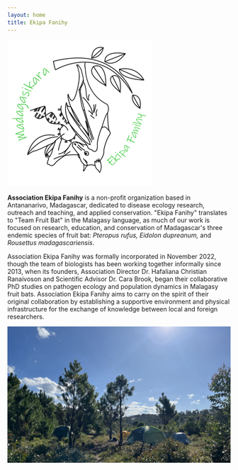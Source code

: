 ```yaml
---
layout: home
title: Ekipa Fanihy
---
```


<img src="/assets/team/EkipaFanihyLogoWhite.png" alt="bat" class="img-thumbnail float-start col-md-3" />

**Association Ekipa Fanihy** is a non-profit organization based in Antananarivo, Madagascar, dedicated to disease ecology research, outreach and teaching, and applied conservation. "Ekipa Fanihy" translates to "Team Fruit Bat" in the Malagasy language, as much of our work is focused on research, education, and conservation of Madagascar's three endemic species of fruit bat: *Pteropus rufus, Eidolon dupreanum,* and *Rousettus madagascariensis*. 

Association Ekipa Fanihy was formally incorporated in November 2022, though the team of biologists has been working together informally since 2013, when its founders, Association Director Dr. Hafaliana Christian Ranaivoson and Scientific Advisor Dr. Cara Brook, began their collaborative PhD studies on pathogen ecology and population dynamics in Malagasy fruit bats. Association Ekipa Fanihy aims to carry on the spirit of their original collaboration by establishing a supportive environment and physical infrastructure for the exchange of knowledge between local and foreign researchers.

<img src="/assets/Ekipa_camp.jpg" class="img-fluid" />

